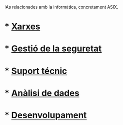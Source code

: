 IAs relacionades amb la informàtica, concretament ASIX.

 # * [Xarxes](manual-IA-xarxes.md)
 # * [Gestió de la seguretat](manual-IA-Seguretat.md)
 # * [Suport técnic](manual-IA-SuportTecnic.md)
 # * [Anàlisi de dades](manual-IA-AnàlisisDades.md)
 # * [Desenvolupament](manual-IA-Desenvolupament)
